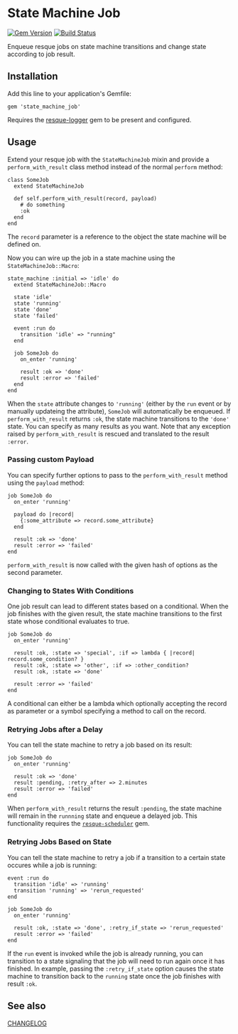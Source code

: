 # State Machine Job

[![Gem Version](https://badge.fury.io/rb/state_machine_job.svg)](http://badge.fury.io/rb/state_machine_job)
[![Build Status](https://travis-ci.org/codevise/state_machine_job.svg?branch=master)](https://travis-ci.org/codevise/state_machine_job)

Enqueue resque jobs on state machine transitions and change state
according to job result.

## Installation

Add this line to your application's Gemfile:

    gem 'state_machine_job'

Requires the [resque-logger](https://github.com/salizzar/resque-logger)
gem to be present and configured.

## Usage

Extend your resque job with the `StateMachineJob` mixin and provide a
`perform_with_result` class method instead of the normal `perform`
method:

    class SomeJob
      extend StateMachineJob

      def self.perform_with_result(record, payload)
        # do something
        :ok
      end
    end

The `record` parameter is a reference to the object the state machine
will be defined on.

Now you can wire up the job in a state machine using the
`StateMachineJob::Macro`:

    state_machine :initial => 'idle' do
      extend StateMachineJob::Macro

      state 'idle'
      state 'running'
      state 'done'
      state 'failed'

      event :run do
        transition 'idle' => "running"
      end

      job SomeJob do
        on_enter 'running'

        result :ok => 'done'
        result :error => 'failed'
      end
    end

When the `state` attribute changes to `'running'` (either by the `run`
event or by manually updateing the attribute), `SomeJob` will
automatically be enqueued. If `perform_with_result` returns `:ok`, the
state machine transitions to the `'done'` state. You can specify as
many results as you want. Note that any exception raised by
`perform_with_result` is rescued and translated to the result
`:error`.

### Passing custom Payload

You can specify further options to pass to the `perform_with_result`
method using the `payload` method:

    job SomeJob do
      on_enter 'running'

      payload do |record|
        {:some_attribute => record.some_attribute}
      end

      result :ok => 'done'
      result :error => 'failed'
    end

`perform_with_result` is now called with the given hash of options as
the second parameter.

### Changing to States With Conditions

One job result can lead to different states based on a conditional.
When the job finishes with the given result, the state machine
transitions to the first state whose conditional evaluates to true.

    job SomeJob do
      on_enter 'running'

      result :ok, :state => 'special', :if => lambda { |record| record.some_condition? }
      result :ok, :state => 'other', :if => :other_condition?
      result :ok, :state => 'done'

      result :error => 'failed'
    end

A conditional can either be a lambda which optionally accepting the
record as parameter or a symbol specifying a method to call on the
record.

### Retrying Jobs after a Delay

You can tell the state machine to retry a job based on its result:

    job SomeJob do
      on_enter 'running'

      result :ok => 'done'
      result :pending, :retry_after => 2.minutes
      result :error => 'failed'
    end

When `perform_with_result` returns the result `:pending`, the state
machine will remain in the `runnning` state and enqueue a delayed
job. This functionality requires the [`resque-scheduler`](https://github.com/resque/resque-scheduler)
gem.

### Retrying Jobs Based on State

You can tell the state machine to retry a job if a transition to a
certain state occures while a job is running:

    event :run do
      transition 'idle' => 'running'
      transition 'running' => 'rerun_requested'
    end

    job SomeJob do
      on_enter 'running'

      result :ok, :state => 'done', :retry_if_state => 'rerun_requested'
      result :error => 'failed'
    end

If the `run` event is invoked while the job is already running, you
can transition to a state signaling that the job will need to run
again once it has finished.  In example, passing the `:retry_if_state`
option causes the state machine to transition back to the `running`
state once the job finishes with result `:ok`.

## See also

[CHANGELOG](https://github.com/codevise/state_machine_job/blob/master/CHANGELOG.md)
